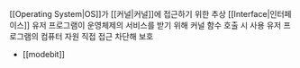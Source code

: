 [[Operating System|OS]]가 [[커널|커널]]에 접근하기 위한 추상 [[Interface|인터페이스]]
유저 프로그램이 운영체제의 서비스를 받기 위해 커널 함수 호출 시 사용
유저 프로그램의 컴퓨터 자원 직접 접근 차단해 보호

- [[modebit]]